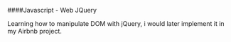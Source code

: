####Javascript - Web JQuery

Learning how to manipulate DOM with jQuery, i would later implement it in my Airbnb project.
